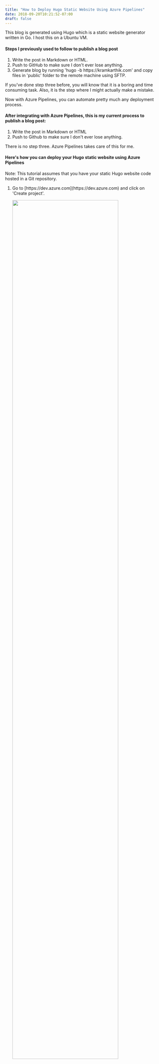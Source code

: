 ```yaml
---
title: "How to Deploy Hugo Static Website Using Azure Pipelines"
date: 2018-09-20T10:21:52-07:00
draft: false
---
```


<p>This blog is generated using Hugo which is a static website generator written in Go. I host this on a Ubuntu VM.</p>
<p><h4>Steps I previously used to follow to publish a blog post</h4></p>
<ol>
	<li>Write the post in Markdown or HTML.</li>
	<li>Push to GitHub to make sure I don't ever lose anything.</li>
	<li>Generate blog by running 'hugo -b https://kramkarthik.com' and copy files in 'public' folder to the remote machine using SFTP.</li>
</ol>

<p>If you've done step three before, you will know that it is a boring and time consuming task. Also, it is the step where I might actually make a mistake.</p>

Now with Azure Pipelines, you can automate pretty much any deployment process.

<p><h4>After integrating with Azure Pipelines, this is my current process to publish a blog post:</h4></p>
<ol>
	<li>Write the post in Markdown or HTML</li>
	<li>Push to Github to make sure I don't ever lose anything.</li>
</ol>

<p>There is no step three. Azure Pipelines takes care of this for me.</p>

<p><h4>Here's how you can deploy your Hugo static website using Azure Pipelines</h4></p>
<span>Note: This tutorial assumes that you have your static Hugo website code hosted in a Git repository.</span>
<p></p>
<ol>
	<p><li>Go to [https://dev.azure.com](https://dev.azure.com) and click on 'Create project'.</li></p>
	<img style="height:85%;width:85%" src="/images/deploy_azure_pipelines/create_azure_project.png" />
	<p><li>Click on 'Pipelines' and then in the next screen, click on 'New pipeline'. You will also have a 'Pipelines' option on the left menu.</li></p>
	<img style="height:85%;width:85%" src="/images/deploy_azure_pipelines/new_azure_project_landing.png" />
	<p><li>Choose the source where your code is hosted. For this tutorial, I'm using GitHub. Other providers should be quite similar. Give a connection name and click on Authorize using OAuth.</li></p>
	<img style="height:85%;width:85%" src="/images/deploy_azure_pipelines/connect_repository.png" />
	<p><li>Click on Authorize AzurePipelines.</li></p>
	<img style="height:85%;width:85%" src="/images/deploy_azure_pipelines/github_oauth.png" />
	<p><li>Choose your website repository and the branch. I want only commits or merge into 'master' branch to create a build and deploy, so I have chosen 'master' as branch. Click on continue.</li></p>
	<img style="height:85%;width:85%" src="/images/deploy_azure_pipelines/choose_repository.png" />
	<p><li>In the next screen, you will asked to choose a template. Scroll all the way down to the end and you will find 'Empty Pipeline'. Let's choose that one.</li></p>
	<img style="height:85%;width:85%" src="/images/deploy_azure_pipelines/choose_empty_pipeline.png" />
	<p><li>Now we are building a pipeline. You can click on the 'Agent Job 1' under pipeline and rename it. Once you rename it, click on the '+' sign.</li></p>
	<img style="height:85%;width:85%" src="/images/deploy_azure_pipelines/build_pipeline.png" />
	<p><li>You will see a new tab to add a task on the right side. Select 'Marketplace', search for 'Hugo' and click on 'Get it free'. This will install the plugin. Once it is done, click on 'Add'. It will add a new 'Hugo generate' task to your job agent. Click on it.</li></p>
	<p><img style="height:85%;width:85%" src="/images/deploy_azure_pipelines/marketplace.png" /></p>
	<p><img style="height:85%;width:85%" src="/images/deploy_azure_pipelines/marketplace_hugo.png" /></p>
	<p><img style="height:85%;width:85%" src="/images/deploy_azure_pipelines/hugo_generate_task_pipeline.png" /></p>
	<p><li>This is where we will be configuring Hugo settings.
		<ul>
			<li>Enter destination as '$(Build.ArtifactStagingDirectory)/publish'.</li>
			<li>Base url will be the base url of your website. In my case, https://kramkarthik.com.</li>
			<p>The other options are not mandatory. You can choose based on your preference. I'm leaving them unchecked.</p>
			<p>Click the down arrow next to 'Save & queue' and click on 'Save'.</p>
			<p><b>Warning: Clicking on 'Save & queue' will trigger a build. We don't need a build at this point of time.</b></p>
		</ul>
	</li></p>
	<p><img style="height:85%;width:85%" src="/images/deploy_azure_pipelines/hugo_task_settings.png" /></p>
	<p><li>Let's add another task. Click on the '+' on your job agent like you did to create the previous task. Now search for 'Publish Build Artifacts' and click on 'Add'. Once it is added, click on it to configure.</li></p>
	<p><li>Enter the details like below. Click on the down arrow next to 'Save & queue' and click on 'Save & queue'. This will trigger a manual build. We can confirm if we did things right so far.</li></p>
	<p><img style="height:85%;width:85%" src="/images/deploy_azure_pipelines/publish_artifact.png" /></p>
	<p><li>Once you run the build, you will see a screen similar to what you see below. You can confirm whether your 'public' contents got uploaded by clicking on Artifacts.</li></p>
	<p><img style="height:85%;width:85%" src="/images/deploy_azure_pipelines/initial_build.png" /></p>
	<p><li>Now we want to deploy this artifact to a remote machine. This will be part of 'Release'. So click on 'Releases' on the left side menu and then click on '+ New pipeline'.</li></p>
	<p><img style="height:85%;width:85%" src="/images/deploy_azure_pipelines/create_new_release.png" /></p>
	<p><li>Click on '+ Add' next to 'Artifacts' and then choose the source which you create in previous step from the dropdown.</li></p>
	<p><img style="height:85%;width:85%" src="/images/deploy_azure_pipelines/add_artifact.png" /></p>
	<p><img style="height:85%;width:85%" src="/images/deploy_azure_pipelines/choose_artifact.png" /></p>
	<p><li>Now click on '1 job, 0 task' under 'Stage 1', rename it to 'DeployBlog' and add a new task from the agent job. Search for 'Copy files over SSH' and add it to your agent job.</li></p>
	<p><img style="height:85%;width:85%" src="/images/deploy_azure_pipelines/create_copy_ssh.png" /></p>
	<p><li>Time to configure SSH. Before we add a new SSH service connection, let's choose the source folder. Click on the browse icon (three dots) next to 'Source Folder' and choose the 'blog' folder in the artifact that you created in the build step.</li></p>
	<p><img style="height:85%;width:85%" src="/images/deploy_azure_pipelines/configure_copy_files_settings.png" /></p>
	<p><img style="height:85%;width:85%" src="/images/deploy_azure_pipelines/choose_deploy_artifact.png" /></p>
	<p><li>Now we will configure SSH service connection. Click on 'Manage' and it will open a new tab where you can add a new service connection. Click on 'New service connection', scoll down (there won't be a visible scrollbar but you can scroll and then you will see it) and choose 'SSH'.</li></p>
	<p><img style="height:85%;width:85%" src="/images/deploy_azure_pipelines/new_service_connection.png" /></p>
	<p><li>Enter the following to create a new SSH service connection:
		<ul>
			<li>Connection Name: [Some meaningful name you can identify this connection with].</li>
			<li>Host name: mostly your domain name (in my case: kramkarthik.com).</li>
			<li>Port: Leave port as it is unless you have a reason not to.</li>
			<li>User name: User name you use to SSH into your remote machine.</li>
			<li>Password: Corresponding password.</li>
			<li>Private key: This is your id_rsa key value. You need to paste complete contents of it right from '----BEGIN RSA PRIVATE KEY----' till '----END RSA PRIVATE KEY----' including the begin and end tag.</li>
			<p>Click on OK.</p>
		</ul></li></p>
	<p><img style="height:85%;width:85%" src="/images/deploy_azure_pipelines/add_ssh_connection.png" /></p>
	<p><li>Now in the previous tab, you can choose this SSH connection from the dropdown. Enter 'Target folder' value as the folder path to which you deploy static files in the remote machine. In my case, it is '/var/www/kramkarthik.com/html'.</li></p>
	<p><img style="height:85%;width:85%" src="/images/deploy_azure_pipelines/complete_ssh_configuration.png" /></p>
	<p><li>Change your release pipeline name to something meaningful.</li></p>
	<p><li>We have a build pipeline. We also have a release pipeline. Now we need to configure what triggers a build and what triggers a deployment.</li></p>
	<p><li>Go to your build pipeline and click on edit.</li></p>
	<p><img style="height:85%;width:85%" src="/images/deploy_azure_pipelines/build_pipeline_edit.png" /></p>
	<p><li>Click on 'Triggers'. Choose your repository under 'Continuous Integration' and on the right side menu, choose 'Enable continuous integration'. Click on Save. Now any commit or merge to 'master' branch will trigger a build.</li></p>
	<p><img style="height:85%;width:85%" src="/images/deploy_azure_pipelines/build_trigger.png" /></p>
	<p><li>Now let's edit the 'Release pipeline' and add a trigger. Once you go to edit page of 'Release pipeline', click on the flash sign inside Artifacts box. Switch the toggle to enable 'Continuous deployment trigger'. Click on Save.</li></p>
	<p><img style="height:85%;width:85%" src="/images/deploy_azure_pipelines/deploy_trigger.png" /></p>
</ol>
<p><h4>That's it. You have configured Azure Pipelines to deploy your Hugo static site to your VM successfully.</h4></p>
<p>You can test this by doing a commit to your master branch. It should build and deploy to your remote machine. No more manual generating hugo site and copying files over to the remote machine. Write, commit, push to git and your site should have the changes in less than 2 minutes (based on the size of your site).</p>